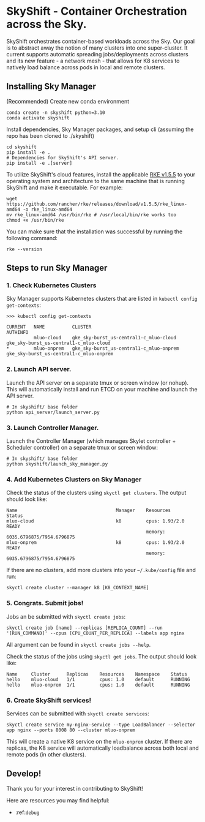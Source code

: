 # SkyShift - Container Orchestration across the Sky.

SkyShift orchestrates container-based workloads across the Sky. Our goal is to abstract away the notion of many clusters into one super-cluster. It current supports automatic spreading jobs/deployments across clusters and its new feature - a network mesh - that allows for K8 services to natively load balance across pods in local and remote clusters.

## Installing Sky Manager

(Recommended) Create new conda environment

```
conda create -n skyshift python=3.10
conda activate skyshift 
```

Install dependencies, Sky Manager packages, and setup cli
(assuming the repo has been cloned to ./skyshift)
```
cd skyshift
pip install -e .
# Dependencies for SkyShift's API server.
pip install -e .[server]
```

To utilize SkyShift's cloud features, install the applicable [RKE v1.5.5](https://github.com/rancher/rke/releases/tag/v1.5.5) to your operating system and architecture to the same machine that is running SkyShift and make it executable. For example:  
```
wget https://github.com/rancher/rke/releases/download/v1.5.5/rke_linux-amd64 -o rke_linux-amd64
mv rke_linux-amd64 /usr/bin/rke # /usr/local/bin/rke works too
chmod +x /usr/bin/rke
```

You can make sure that the installation was successful by running the following command:
```
rke --version
```

## Steps to run Sky Manager

### 1. Check Kubernetes Clusters

Sky Manager supports Kubernetes clusters that are listed in `kubectl config get-contexts`:

```
>>> kubectl config get-contexts

CURRENT   NAME          CLUSTER                                   AUTHINFO                               
          mluo-cloud    gke_sky-burst_us-central1-c_mluo-cloud    gke_sky-burst_us-central1-c_mluo-cloud    
*         mluo-onprem   gke_sky-burst_us-central1-c_mluo-onprem   gke_sky-burst_us-central1-c_mluo-onprem   
```

### 2. Launch API server.

Launch the API server on a separate tmux or screen window (or nohup). This will automatically install and run ETCD on your machine and launch the API server.

```
# In skyshift/ base folder
python api_server/launch_server.py
```

### 3. Launch Controller Manager.

Launch the Controller Manager (which manages Skylet controller + Scheduler controller) on a separate tmux or screen window:

```
# In skyshift/ base folder
python skyshift/launch_sky_manager.py
```

### 4. Add Kubernetes Clusters on Sky Manager

Check the status of the clusters using `skyctl get clusters`. The output should look like:
```
Name                                    Manager    Resources                          Status
mluo-cloud                              k8         cpus: 1.93/2.0                     READY
                                                   memory: 6035.6796875/7954.6796875
mluo-onprem                             k8         cpus: 1.93/2.0                     READY
                                                   memory: 6035.6796875/7954.6796875
```

If there are no clusters, add more clusters into your `~/.kube/config` file and run:
```
skyctl create cluster --manager k8 [K8_CONTEXT_NAME]
```

### 5. Congrats. Submit jobs!

Jobs an be submitted with `skyctl create jobs`:

```
skyctl create job [name] --replicas [REPLICA_COUNT] --run '[RUN_COMMAND]' --cpus [CPU_COUNT_PER_REPLICA] --labels app nginx
```
All argument can be found in `skyctl create jobs --help`.

Check the status of the jobs using `skyctl get jobs`. The output should look like:

```
Name     Cluster      Replicas    Resources    Namespace    Status
hello    mluo-cloud   1/1         cpus: 1.0    default      RUNNING
hello    mluo-onprem  1/1         cpus: 1.0    default      RUNNING
```

### 6. Create SkyShift services!

Services can be submitted with `skyctl create services`:

```
skyctl create service my-nginx-service --type LoadBalancer --selector app nginx --ports 8008 80 --cluster mluo-onprem
```

This will create a native K8 service on the `mluo-onprem` cluster. If there are replicas, the K8 service will automatically loadbalance across both local and remote pods (in other clusters).

## Develop! 

Thank you for your interest in contributing to SkyShift! 

Here are resources you may find helpful:
- :ref:`debug`


